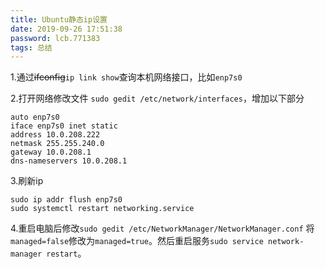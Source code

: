 ```yaml
---
title: Ubuntu静态ip设置
date: 2019-09-26 17:51:38
password: lcb.771383
tags: 总结
---
```


1.通过~~ifconfig~~``ip link show``查询本机网络接口，比如`enp7s0`

2.打开网络修改文件 
`sudo gedit /etc/network/interfaces`，增加以下部分
```
auto enp7s0
iface enp7s0 inet static
address 10.0.208.222
netmask 255.255.240.0
gateway 10.0.208.1
dns-nameservers 10.0.208.1
```

3.刷新ip
```
sudo ip addr flush enp7s0
sudo systemctl restart networking.service
```

4.重启电脑后修改`sudo gedit /etc/NetworkManager/NetworkManager.conf`
将`managed=false`修改为`managed=true`。然后重启服务`sudo service network-manager restart`。
